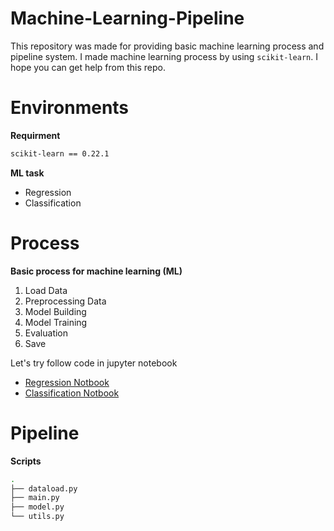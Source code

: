 # Machine-Learning-Pipeline

This repository was made for providing basic machine learning process and pipeline system. I made machine learning process by using `scikit-learn`. I hope you can get help from this repo.

# Environments

**Requirment**

```bash
scikit-learn == 0.22.1
```

**ML task**

- Regression
- Classification

# Process

**Basic process for machine learning (ML)**

1. Load Data
2. Preprocessing Data
3. Model Building
4. Model Training
5. Evaluation
6. Save

Let's try follow code in jupyter notebook

- [Regression Notbook](https://github.com/DataNetworkAnalysis/Machine-Learning-Pipeline/blob/main/notebook/Process%20(Regression).ipynb)
- [Classification Notbook](https://github.com/DataNetworkAnalysis/Machine-Learning-Pipeline/blob/main/notebook/Process%20(Classification).ipynb)

# Pipeline

**Scripts**

```bash
.
├── dataload.py
├── main.py
├── model.py
└── utils.py
```
